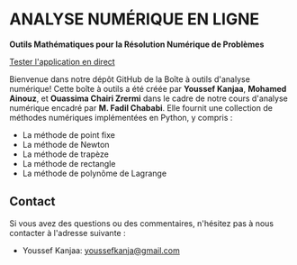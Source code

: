 # ANALYSE NUMÉRIQUE EN LIGNE
**Outils Mathématiques pour la Résolution Numérique de Problèmes**

[Tester l'application en direct](http://youssefkanjaa.pythonanywhere.com/)

Bienvenue dans notre dépôt GitHub de la Boîte à outils d'analyse numérique! Cette boîte à outils a été créée par **Youssef Kanjaa**, **Mohamed Ainouz**, et **Ouassima Chairi Zrermi** dans le cadre de notre cours d'analyse numérique encadré par **M. Fadil Chababi**. Elle fournit une collection de méthodes numériques implémentées en Python, y compris :


- La méthode de point fixe
- La méthode de Newton
- La méthode de trapèze
- La méthode de rectangle
- La méthode de polynôme de Lagrange



## Contact

Si vous avez des questions ou des commentaires, n'hésitez pas à nous contacter à l'adresse suivante :

- Youssef Kanjaa: youssefkanja@gmail.com

